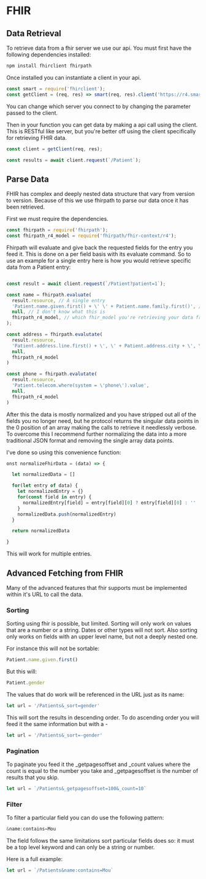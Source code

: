 # FHIR

## Data Retrieval

To retrieve data from a fhir server we use our api.  You must first have the following dependencies installed:

```bash
npm install fhirclient fhirpath
```

Once installed you can instantiate a client in your api.

```javascript
const smart = require('fhirclient');
const getClient = (req, res) => smart(req, res).client('https://r4.smarthealthit.org');
```

You can change which server you connect to by changing the parameter passed to the client.  


Then in your function you can get data by making a api call using the client.  This is RESTful like server, but you're better off using the client specifically for retrieving FHIR data.

```javascript
const client = getClient(req, res);

const results = await client.request(`/Patient`);
```


## Parse Data

FHIR has complex and deeply nested data structure that vary from version to version.  Because of this we use fhirpath to parse our data once it has been retrieved.

First we must require the dependencies.

```javascript
const fhirpath = require('fhirpath');
const fhirpath_r4_model = require('fhirpath/fhir-context/r4');

```

Fhirpath will evaluate and give back the requested fields for the entry you feed it.  This is done on a per field basis with its evaluate command.  So to use an example for a single entry here is how you would retrieve specific data from a Patient entry:


```javascript

const result = await client.request(`/Patient?patient=1`);

const name = fhirpath.evaluate(
  result.resource, // A single entry
  'Patient.name.given.first() + \' \' + Patient.name.family.first()', // Field
  null, // I don't know what this is
  fhirpath_r4_model, // which fhir_model you're retrieving your data from
);

const address = fhirpath.evalutate(
  result.resource,
  'Patient.address.line.first() + \', \' + Patient.address.city + \', \' + Patient.address.state + \' \' + Patient.address.postalCode',
  null,
  fhirpath_r4_model
)

const phone = fhirpath.evalutate(
  result.resource,
  'Patient.telecom.where(system = \'phone\').value',
  null,
  fhirpath_r4_model
)
```

After this the data is mostly normalized and you have stripped out all of the fields you no longer need, but he protocol returns the singular data points in the 0 position of an array making the calls to retrieve it needlessly verbose.  To overcome this I recommend further normalizing the data into a more traditional JSON format and removing the single array data points.

I've done so using this convenience function:

```javascript
onst normalizeFhirData = (data) => {

  let normalizedData = []

  for(let entry of data) {
    let normalizedEntry = {}
    for(const field in entry) {
      normalizedEntry[field] = entry[field][0] ? entry[field][0] : ''
    }
    normalizedData.push(normalizedEntry)
  }

  return normalizedData

}

```

This will work for multiple entries.  


## Advanced Fetching from FHIR

Many of the advanced features that fhir supports must be implemented within it's URL to call the data.  

### Sorting

Sorting using fhir is possible, but limited. Sorting will only work on values that are a number or a string.  Dates or other types will not sort.  Also sorting only works on fields with an upper level name, but not a deeply nested one. 

For instance this will not be sortable:

```javascript
Patient.name.given.first()
```

But this will:

```javascript
Patient.gender
```

The values that do work will be referenced in the URL just as its name:

```javascript
let url = '/Patients&_sort=gender'
```

This will sort the results in descending order.  To do ascending order you will feed it the same information but with a -

```javascript
let url = '/Patients&_sort=-gender'
```

### Pagination

To paginate you feed it the _getpagesoffset and _count values where the count is equal to the number you take and _getpagesoffset is the number of results that you skip.

```javascript
let url = `/Patients&_getpagesoffset=100&_count=10`
```

### Filter

To filter a particular field you can do use the following pattern:

```javascript
&name:contains=Mou
```

The field follows the same limitations sort particular fields does so: it must be a top level keyword and can only be a string or number.  

Here is a full example:

```javascript
let url = `/Patients&name:contains=Mou`
```